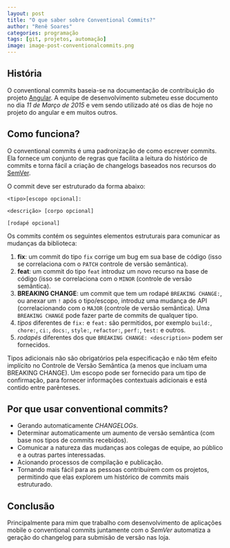 ```yaml
---
layout: post
title: "O que saber sobre Conventional Commits?"
author: "Renê Soares"
categories: programação
tags: [git, projetos, automação]
image: image-post-conventionalcommits.png
---
```


## História

O conventional commits baseia-se na documentação de contribuição do projeto [Angular](https://github.com/angular/angular/blob/22b96b9/CONTRIBUTING.md#commit). A equipe de desenvolvimento submeteu esse documento no dia _11 de Março de 2015_ e vem sendo utilizado até os dias de hoje no projeto do angular e em muitos outros.

## Como funciona?

O conventional commits é uma padronização de como escrever commits. Ela fornece um conjunto de regras que facilita a leitura do histórico de commits e torna fácil a criação de changelogs baseados nos recursos do [SemVer](https://semver.org/lang/pt-BR/).

O commit deve ser estruturado da forma abaixo:

```
<tipo>[escopo opcional]:

<descrição> [corpo opcional]

[rodapé opcional]
```

Os commits contém os seguintes elementos estruturais para comunicar as mudanças da biblioteca:

1. **fix**: um commit do tipo `fix` corrige um bug em sua base de código (isso se correlaciona com o `PATCH` controle de versão semântica).
2. **feat**: um commit do tipo `feat` introduz um novo recurso na base de código (isso se correlaciona com o `MINOR` (controle de versão semântica).
3. **BREAKING CHANGE**: um commit que tem um rodapé `BREAKING CHANGE:`, ou anexar um `!` após o tipo/escopo, introduz uma mudança de API (correlacionando com o `MAJOR` (controle de versão semântica). Uma `BREAKING CHANGE` pode fazer parte de commits de qualquer tipo.
4. _tipos_ diferentes de `fix:` e `feat:` são permitidos, por exemplo `build:`, `chore:`, `ci:`, `docs:`, `style:`, `refactor:`, `perf:`, `test:` e outros.
5. _rodapés_ diferentes dos que `BREAKING CHANGE: <description>` podem ser fornecidos.

Tipos adicionais não são obrigatórios pela especificação e não têm efeito implícito no Controle de Versão Semântica (a menos que incluam uma BREAKING CHANGE). Um escopo pode ser fornecido para um tipo de confirmação, para fornecer informações contextuais adicionais e está contido entre parênteses.

## Por que usar conventional commits?

* Gerando automaticamente _CHANGELOGs_.
* Determinar automaticamente um aumento de versão semântica (com base nos tipos de commits recebidos).
* Comunicar a natureza das mudanças aos colegas de equipe, ao público e a outras partes interessadas.
* Acionando processos de compilação e publicação.
* Tornando mais fácil para as pessoas contribuírem com os projetos, permitindo que elas explorem um histórico de commits mais estruturado.

## Conclusão

Principalmente para mim que trabalho com desenvolvimento de aplicações mobile o conventional commits juntamente com o _SemVer_ automatiza a geração do changelog para submisão de versão nas loja.
